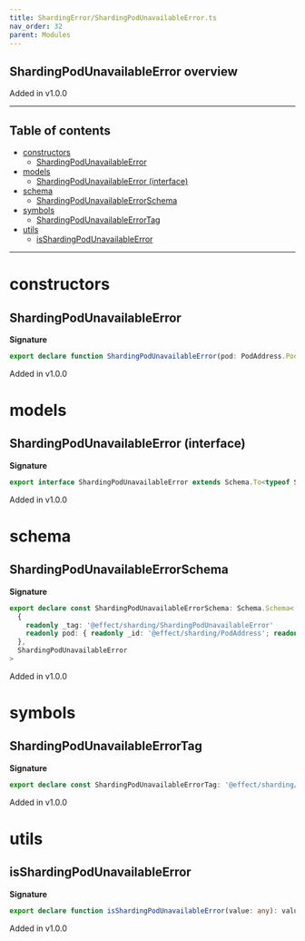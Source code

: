 ```yaml
---
title: ShardingError/ShardingPodUnavailableError.ts
nav_order: 32
parent: Modules
---
```


## ShardingPodUnavailableError overview

Added in v1.0.0

---

<h2 class="text-delta">Table of contents</h2>

- [constructors](#constructors)
  - [ShardingPodUnavailableError](#shardingpodunavailableerror)
- [models](#models)
  - [ShardingPodUnavailableError (interface)](#shardingpodunavailableerror-interface)
- [schema](#schema)
  - [ShardingPodUnavailableErrorSchema](#shardingpodunavailableerrorschema)
- [symbols](#symbols)
  - [ShardingPodUnavailableErrorTag](#shardingpodunavailableerrortag)
- [utils](#utils)
  - [isShardingPodUnavailableError](#isshardingpodunavailableerror)

---

# constructors

## ShardingPodUnavailableError

**Signature**

```ts
export declare function ShardingPodUnavailableError(pod: PodAddress.PodAddress): ShardingPodUnavailableError
```

Added in v1.0.0

# models

## ShardingPodUnavailableError (interface)

**Signature**

```ts
export interface ShardingPodUnavailableError extends Schema.To<typeof ShardingPodUnavailableErrorSchema_> {}
```

Added in v1.0.0

# schema

## ShardingPodUnavailableErrorSchema

**Signature**

```ts
export declare const ShardingPodUnavailableErrorSchema: Schema.Schema<
  {
    readonly _tag: '@effect/sharding/ShardingPodUnavailableError'
    readonly pod: { readonly _id: '@effect/sharding/PodAddress'; readonly host: string; readonly port: number }
  },
  ShardingPodUnavailableError
>
```

Added in v1.0.0

# symbols

## ShardingPodUnavailableErrorTag

**Signature**

```ts
export declare const ShardingPodUnavailableErrorTag: '@effect/sharding/ShardingPodUnavailableError'
```

Added in v1.0.0

# utils

## isShardingPodUnavailableError

**Signature**

```ts
export declare function isShardingPodUnavailableError(value: any): value is ShardingPodUnavailableError
```

Added in v1.0.0
